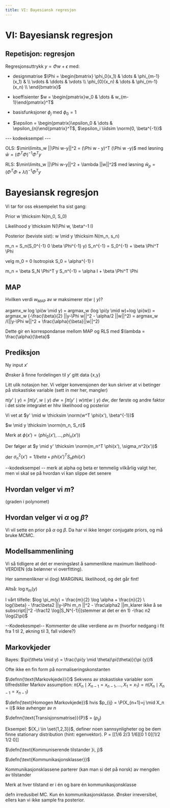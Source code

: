 ```yaml
---
title: VI: Bayesiansk regresjon
---
```



$\newcommand{\hdr}[4]{\color{#2}\boxed{\color{#2}\ #1\ \mid\ \textcolor{black}{#3} #4\ }\color{black}\ }$
$\newcommand{\defn}[1]{\hdr{D}{##fdc086}{#1}{}}$
$\newcommand{\defnn}[2]{\hdr{D}{##fdc086}{#1}{\ \mid\ \textcolor{black}{#2}}}$
$\newcommand{\thm}[1]{\hdr{T}{##7fc97f}{#1}{}}$
$\newcommand{\ex}[1]{\hdr{E}{##ae9ed4}{#1}{}}$
$\newcommand{\danger}[1]{\hdr{\textbf{☡}}{##cc0000}{#1}{\textcolor{##cc0000}{\mid \textbf{☡}}}}$
$\renewcommand{\|}{|}$

$\renewcommand{\P}{\mathbb{P}}$
$\newcommand{\R}{\mathbb{R}}$
$\newcommand{\iidsim}{\overset{\mathrm{i.i.d.}}{\sim}}$
$\newcommand{\deldel}[1]{\frac{\partial}{\partial #1}}$
$\newcommand{\norm}[1]{\mathcal{N}(#1)}$
$\renewcommand{\epsilon}{\varepsilon}$


# VI: Bayesiansk regresjon
## Repetisjon: regresjon

Regresjonsuttrykk $y = \Phi w + \epsilon$ med:

- designmatrise $\Phi =
\begin{bmatrix}
\phi_0(x_1) & \dots & \phi_{m-1}(x_1) & \\
\vdots & \ddots & \vdots \\
\phi_{0}(x_n) & \dots & \phi_{m-1}(x_n) \\
\end{bmatrix}$

- koeffisienter $w = \begin{pmatrix}w_0 & \dots & w_{m-1}\end{pmatrix}^T$

- basisfunksjoner $\phi_j$ med $\phi_0 = 1$

- $\epsilon = \begin{pmatrix}\epsilon_0 & \dots & \epsilon_{n}\end{pmatrix}^T$, $\epsilon_i \iidsim \norm{0, \beta^{-1}}$

--- kodeeksempel ---

OLS: $\min\limits_w ||\Phi w-y||^2 = (\Phi w - y)^T (\Phi w -y)$ med løsning $\hat w = (\Phi^T \Phi)^{-1} \Phi^T y$

RLS: $\min\limits_w ||\Phi w-y||^2 + \lambda ||w||^2$ med løsning $\hat w_p = (\Phi^T \Phi + \lambda I)^{-1} \Phi^T y$


# Bayesiansk regresjon

Vi tar for oss eksempelet fra sist gang:

Prior w \thicksim N(m_0, S_0)

Likelihood y \thicksim N(\Phi w, \beta^-1 I)

Posterior (beviste sist): w \mid y \thicksim N(m_n, s_n)

m_n = S_n(S_0^{-1} 0 \beta \Phi^{-1} y)
S_n^{-1} = S_0^{-1} + \beta \Phi^T \Phi

velg m_0 = 0
Isotropisk S_0 = \alpha^{-1} I

m_n = \beta S_N \Phi^T y
S_n^{-1} = \alpha I + \beta \Phi^T \Phi

## MAP

Hvilken verdi $w_{\text{MAP}}$ av $w$ maksimerer $\pi(w\mid y)$?

argamx_w log \pi(w \mid y) = argmax_w (log \pi(y \mid w)+log \pi(w)) = argmax_w (-\frac{\beta}{2} ||y-\Phi w||^2 - \alpha/2 ||w||^2) = argmax_w /(||y-\Phi w||^2 + \frac{\alpha}{\beta}||w||^2)

Dette gir en korrespondanse mellom MAP og RLS med $\lambda = \frac{\alpha}{\beta}$

## Prediksjon
Ny input $x'$

Ønsker å finne fordelingen til $y'$ gitt data {x,y}

Litt ulik notasjon her. Vi velger konvensjonen der kun skriver at vi betinger på stokastiske variable (sett in mer her, mangler)

$\pi(y' \mid y) = \int \pi(y', w \mid y)\ dw = \int \pi(y' \mid w) \pi(w\mid y)\ dw$, der første og andre faktor i det siste integralet er hhv likelihood og posterior

Vi vet at $y' \mid w \thicksim \norm(w^T \phi(x'), \beta^{-1})$

$w \mid y \thicksim \norm(m_n, S_n)$

Merk at $\phi(x')=(phi_0(x'), \dots, phi_n(x'))$

Der følger at $y \mid y' \thicksim \norm(m_n^T \phi(x'), \sigma_n^2(x'))$

der $\sigma_n^2(x') = 1/beta + phi(x')^T S_n phi(x')$

--kodeeksempel -- merk at alpha og beta er temmelig vilkårlig valgt her, men vi skal se på hvordan vi kan slippe det senere

## Hvordan velger vi $m$?

(graden i polynomet)

## Hvordan velger vi $\alpha$ og $\beta$?

Vi vil sette en prior på $\alpha$ og $\beta$. Da har vi ikke lenger conjugate priors, og må bruke MCMC.

## Modellsammenlining

Vi så tidligere at det er meningsløst å sammenlikne maximum likelihood-VERDIEN (da belønner vi overfitting).

Her sammenlikner vi (log) MARGINAL likelihood, og det går fint!

Altså: $\log \pi_m(y)$

I vårt tilfelle: $log \pi_m(y) = \frac{m}{2} \log \alpha + \frac{n}{2} \ log{\beta} - \frac\beta2 ||y-\Phi m_n ||^2 - \frac\alpha2 ||m_klarer ikke å se subscript||^2 -\frac12 \log|S_N^{-1}|(stemmer at det er én 1) -\frac n2 \log(2\pi)$

--Kodeekesmpel-- Kommenter de ulike verdiene av m (hvorfor nedgang i fit fra 1 til 2, økning til 3, fall videre?)


## Markovkjeder

Bayes: $\pi(\theta \mid y) = \frac{\pi(y \mid \theta)\pi(\theta)}{\pi (y)}$

Ofte ikke en fin form på normaliseringskonstanten

$\defnn{\text{Markovkjede}}{}$
Sekvens av stokastiske variabler som tilfredstiller Markov assumption:
$\pi(X_n \mid X_{n-1} = x_{n-1}, \dots, X_1 = x_1)= \pi(X_n \mid X_{n-1} = x_{n-1})$

$\defn{\text{Homogen Markovkjede}}$ hvis $p_{ij} = \P(X_{n+1}=j \mid X_n = i)$ ikke avhenger av $n$

$\defnn{\text{Transisjonsmatrise}}{P}$ = $(p_{ij})$

Eksempel: ${X_i \in \set{1,2,3}}$, definer noen sannsynligheter og be dem finne stationary distribution (hint: egenvektor). P = [[1/6 2/3 1/6][0 1 0][1/2 1/2 0]]

$\defn{\text{Kommuniserende tilstander }i, j}$


$\defn{\text{Kommunikasjonsklasser}}$

Kommunikasjonsklassene parterer (kan man si det på norsk) av mengden av tilstander

Merk at hver tilstand er i én og bare én kommunikasjonsklasse

defn irredusibel MC. Kun én kommunikasjonsklasse. Ønsker irreversibel, ellers kan vi ikke sample fra posterior.